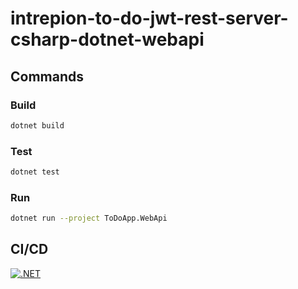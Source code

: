 # intrepion-to-do-jwt-rest-server-csharp-dotnet-webapi

## Commands

### Build

```bash
dotnet build
```

### Test

```bash
dotnet test
```

### Run

```bash
dotnet run --project ToDoApp.WebApi
```

## CI/CD

[![.NET](https://github.com/intrepion/intrepion-to-do-jwt-rest-server-csharp-dotnet-webapi/actions/workflows/dotnet.yml/badge.svg?branch=main)](https://github.com/intrepion/intrepion-to-do-jwt-rest-server-csharp-dotnet-webapi/actions/workflows/dotnet.yml)
